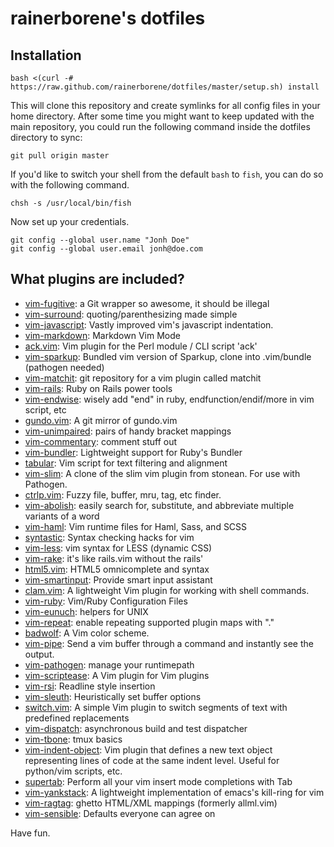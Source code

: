 # rainerborene's dotfiles

## Installation

    bash <(curl -# https://raw.github.com/rainerborene/dotfiles/master/setup.sh) install

This will clone this repository and create symlinks for all config files in your 
home directory. After some time you might want to keep updated with the main
repository, you could run the following command inside the dotfiles directory
to sync:

    git pull origin master 

If you'd like to switch your shell from the default `bash` to `fish`, you can do
so with the following command.

    chsh -s /usr/local/bin/fish

Now set up your credentials.

    git config --global user.name "Jonh Doe"
    git config --global user.email jonh@doe.com

## What plugins are included?

- [vim-fugitive](https://github.com/tpope/vim-fugitive): a Git wrapper so awesome, it should be illegal
- [vim-surround](https://github.com/tpope/vim-surround): quoting/parenthesizing made simple
- [vim-javascript](https://github.com/pangloss/vim-javascript): Vastly improved vim's javascript indentation.
- [vim-markdown](https://github.com/plasticboy/vim-markdown): Markdown Vim Mode
- [ack.vim](https://github.com/mileszs/ack.vim): Vim plugin for the Perl module / CLI script 'ack'
- [vim-sparkup](https://github.com/kogakure/vim-sparkup): Bundled vim version of Sparkup, clone into .vim/bundle (pathogen needed)
- [vim-matchit](https://github.com/edsono/vim-matchit): git repository for a vim plugin called matchit
- [vim-rails](https://github.com/tpope/vim-rails): Ruby on Rails power tools
- [vim-endwise](https://github.com/tpope/vim-endwise): wisely add "end" in ruby, endfunction/endif/more in vim script, etc
- [gundo.vim](https://github.com/sjl/gundo.vim): A git mirror of gundo.vim
- [vim-unimpaired](https://github.com/tpope/vim-unimpaired): pairs of handy bracket mappings
- [vim-commentary](https://github.com/tpope/vim-commentary): comment stuff out
- [vim-bundler](https://github.com/tpope/vim-bundler): Lightweight support for Ruby's Bundler
- [tabular](https://github.com/godlygeek/tabular): Vim script for text filtering and alignment
- [vim-slim](https://github.com/slim-template/vim-slim): A clone of the slim vim plugin from stonean. For use with Pathogen.
- [ctrlp.vim](https://github.com/kien/ctrlp.vim): Fuzzy file, buffer, mru, tag, etc finder.
- [vim-abolish](https://github.com/tpope/vim-abolish): easily search for, substitute, and abbreviate multiple variants of a word
- [vim-haml](https://github.com/tpope/vim-haml): Vim runtime files for Haml, Sass, and SCSS
- [syntastic](https://github.com/scrooloose/syntastic): Syntax checking hacks for vim
- [vim-less](https://github.com/groenewege/vim-less): vim syntax for LESS (dynamic CSS)
- [vim-rake](https://github.com/tpope/vim-rake): it's like rails.vim without the rails'
- [html5.vim](https://github.com/othree/html5.vim): HTML5 omnicomplete and syntax 
- [vim-smartinput](https://github.com/kana/vim-smartinput): Provide smart input assistant
- [clam.vim](https://github.com/sjl/clam.vim): A lightweight Vim plugin for working with shell commands.
- [vim-ruby](https://github.com/vim-ruby/vim-ruby): Vim/Ruby Configuration Files
- [vim-eunuch](https://github.com/tpope/vim-eunuch): helpers for UNIX
- [vim-repeat](https://github.com/tpope/vim-repeat): enable repeating supported plugin maps with "."
- [badwolf](https://github.com/sjl/badwolf): A Vim color scheme.
- [vim-pipe](https://github.com/krisajenkins/vim-pipe): Send a vim buffer through a command and instantly see the output.
- [vim-pathogen](https://github.com/tpope/vim-pathogen): manage your runtimepath
- [vim-scriptease](https://github.com/tpope/vim-scriptease): A Vim plugin for Vim plugins
- [vim-rsi](https://github.com/tpope/vim-rsi): Readline style insertion
- [vim-sleuth](https://github.com/tpope/vim-sleuth): Heuristically set buffer options
- [switch.vim](https://github.com/AndrewRadev/switch.vim): A simple Vim plugin to switch segments of text with predefined replacements
- [vim-dispatch](https://github.com/tpope/vim-dispatch): asynchronous build and test dispatcher
- [vim-tbone](https://github.com/tpope/vim-tbone): tmux basics
- [vim-indent-object](https://github.com/michaeljsmith/vim-indent-object): Vim plugin that defines a new text object representing lines of code at the same indent level. Useful for python/vim scripts, etc.
- [supertab](https://github.com/ervandew/supertab): Perform all your vim insert mode completions with Tab
- [vim-yankstack](https://github.com/nickstenning/vim-yankstack): A lightweight implementation of emacs's kill-ring for vim
- [vim-ragtag](https://github.com/tpope/vim-ragtag): ghetto HTML/XML mappings (formerly allml.vim)
- [vim-sensible](https://github.com/tpope/vim-sensible): Defaults everyone can agree on

Have fun.
